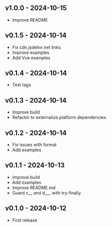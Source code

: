 ## v1.0.0 - 2024-10-15
- Improve README

## v0.1.5 - 2024-10-14
- Fix cdn.jsdelivr.net links
- Improve examples
- Add Vue examples

## v0.1.4 - 2024-10-14
- Test tags

## v0.1.3 - 2024-10-14
- Improve build
- Refactor to externalize platform dependencies.

## v0.1.2 - 2024-10-14
- Fix issues with format
- Add examples

## v0.1.1 - 2024-10-13
- Improve build
- Add examples
- Improve README.md
- Guard c__ and d___ with try-finally

## v0.1.0 - 2024-10-12
- First release
